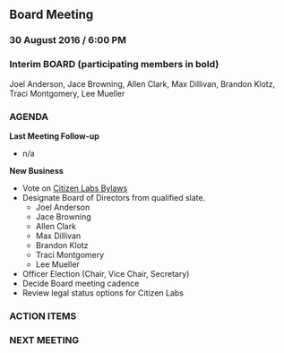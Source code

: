 ## Board Meeting
### 30 August 2016 / 6:00 PM

### Interim BOARD (participating members in bold)
Joel Anderson, Jace Browning, Allen Clark, Max Dillivan, Brandon Klotz, Traci Montgomery, Lee Mueller

### AGENDA
**Last Meeting Follow-up**
- n/a

**New Business**
- Vote on [Citizen Labs Bylaws](https://docs.google.com/document/d/1B6l-9QcfFnnr8MC4R1OfsKYCz11U-qEHYPdfHrJPa_Q/edit)
- Designate Board of Directors from qualified slate.
  - Joel Anderson
  - Jace Browning
  - Allen Clark
  - Max Dillivan
  - Brandon Klotz
  - Traci Montgomery
  - Lee Mueller
- Officer Election (Chair, Vice Chair, Secretary)
- Decide Board meeting cadence
- Review legal status options for Citizen Labs

### ACTION ITEMS

### NEXT MEETING

